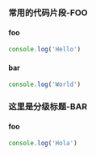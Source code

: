 ### 常用的代码片段-FOO

#### foo

```js
console.log('Hello')
```

#### bar

```js
console.log('World')
```

### 这里是分级标题-BAR

#### foo

```js
console.log('Hola')
```
